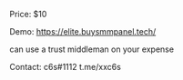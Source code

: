 Price: $10

Demo: https://elite.buysmmpanel.tech/

can use a trust middleman on your expense

Contact:
c6s#1112
t.me/xxc6s
